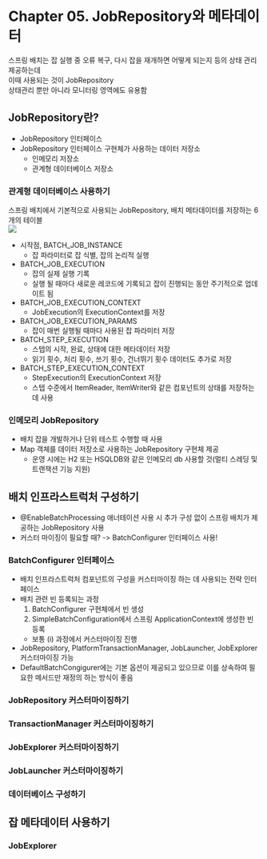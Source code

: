 # Chapter 05. JobRepository와 메타데이터

스프링 배치는 잡 실행 중 오류 복구, 다시 잡을 재개하면 어떻게 되는지 등의 상태 관리 제공하는데  
이때 사용되는 것이 JobRepository  
상태관리 뿐만 아니라 모니터링 영역에도 유용함

## JobRepository란?
- JobRepository 인터페이스
- JobRepository 인터페이스 구현체가 사용하는 데이터 저장소
  - 인메모리 저장소
  - 관계형 데이터베이스 저장소

### 관계형 데이터베이스 사용하기
스프링 배치에서 기본적으로 사용되는 JobRepository, 배치 메타데이터를 저장하는 6개의 테이블  
<img src="/book_image/jobReposiotory_schema.jpg">

- 시작점, BATCH_JOB_INSTANCE
  - 잡 파라미터로 잡 식별, 잡의 논리적 실행
- BATCH_JOB_EXECUTION
  - 잡의 실제 실행 기록
  - 실행 될 때마다 새로운 레코드에 기록되고 잡이 진행되는 동안 주기적으로 업데이트 됨
- BATCH_JOB_EXECUTION_CONTEXT
  - JobExecution의 ExecutionContext를 저장
- BATCH_JOB_EXECUTION_PARAMS
  - 잡이 매번 실행될 때마다 사용된 잡 파라미터 저장
- BATCH_STEP_EXECUTION
  - 스텝의 시작, 완료, 상태에 대한 메타데이터 저장
  - 읽기 횟수, 처리 횟수, 쓰기 횟수, 건너뛰기 횟수 데이터도 추가로 저장
- BATCH_STEP_EXECUTION_CONTEXT
  - StepExecution의 ExecutionContext 저장
  - 스텝 수준에서 ItemReader, ItemWriter와 같은 컴포넌트의 상태를 저장하는 데 사용

### 인메모리 JobRepository
- 배치 잡을 개발하거나 단위 테스트 수행할 때 사용
- Map 객체를 데이터 저장소로 사용하는 JobRepository 구현체 제공
  - 운영 시에는 H2 또는 HSQLDB와 같은 인메모리 db 사용할 것(멀티 스레딩 및 트랜잭션 기능 지원)



## 배치 인프라스트럭처 구성하기
- @EnableBatchProcessing 애너테이션 사용 시 추가 구성 없이 스프링 배치가 제공하는 JobRepository 사용
- 커스터 마이징이 필요할 때? -> BatchConfigurer 인터페이스 사용!

### BatchConfigurer 인터페이스
- 배치 인프라스트럭처 컴포넌트의 구성을 커스터마이징 하는 데 사용되는 전략 인터페이스
- 배치 관련 빈 등록되는 과정
  1. BatchConfigurer 구현체에서 빈 생성
  2. SimpleBatchConfiguration에서 스프링 ApplicationContext에 생성한 빈 등록
  - 보통 (i) 과정에서 커스터마이징 진행
- JobRepository, PlatformTransactionManager, JobLauncher, JobExplorer 커스터마이징 가능
- DefaultBatchCongigurer에는 기본 옵션이 제공되고 있으므로 이를 상속하여 필요한 메서드만 재정의 하는 방식이 좋음

### JobRepository 커스터마이징하기
### TransactionManager 커스터마이징하기
### JobExplorer 커스터마이징하기
### JobLauncher 커스터마이징하기
### 데이터베이스 구성하기

## 잡 메타데이터 사용하기
### JobExplorer